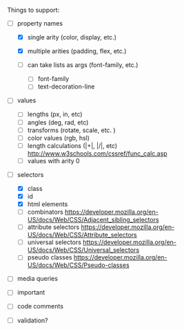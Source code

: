 Things to support:

- [ ] property names

  - [x] single arity (color, display, etc.)
  - [x] multiple arities (padding, flex, etc.)
  - [ ] can take lists as args (font-family, etc.)

    - [ ] font-family
    - [ ] text-decoration-line

- [ ] values
    - [ ] lengths (px, in, etc)
    - [ ] angles (deg, rad, etc)
    - [ ] transforms (rotate, scale, etc. )
    - [ ] color values (rgb, hsl)
    - [ ] length calculations (|+|, |/|, etc) http://www.w3schools.com/cssref/func_calc.asp
    - [ ] values with arity 0

- [ ] selectors

  - [x] class
  - [x] id
  - [x] html elements
  - [ ] combinators <https://developer.mozilla.org/en-US/docs/Web/CSS/Adjacent_sibling_selectors>
  - [ ] attribute selectors <https://developer.mozilla.org/en-US/docs/Web/CSS/Attribute_selectors>
  - [ ] universal selectors <https://developer.mozilla.org/en-US/docs/Web/CSS/Universal_selectors>
  - [ ] pseudo classes <https://developer.mozilla.org/en-US/docs/Web/CSS/Pseudo-classes>

- [ ] media queries

- [ ] important

- [ ] code comments

- [ ] validation?
